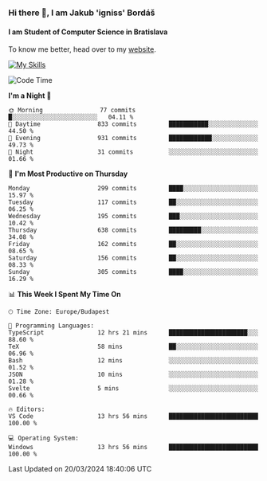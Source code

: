 ### Hi there 👋, I am Jakub 'igniss' Bordáš

#### I am Student of Computer Science in Bratislava
To know me better, head over to my [website](https://bordas.sk).

[![My Skills](https://skillicons.dev/icons?i=js,html,css,figma,svelte,java,kotlin,python,postgresql,typescript,nest,nodejs)](https://bordas.sk)


<!--START_SECTION:waka-->
![Code Time](http://img.shields.io/badge/Code%20Time-1%2C440%20hrs%2055%20mins-blue)

**I'm a Night 🦉** 

```text
🌞 Morning                77 commits          █░░░░░░░░░░░░░░░░░░░░░░░░   04.11 % 
🌆 Daytime                833 commits         ███████████░░░░░░░░░░░░░░   44.50 % 
🌃 Evening                931 commits         ████████████░░░░░░░░░░░░░   49.73 % 
🌙 Night                  31 commits          ░░░░░░░░░░░░░░░░░░░░░░░░░   01.66 % 
```
📅 **I'm Most Productive on Thursday** 

```text
Monday                   299 commits         ████░░░░░░░░░░░░░░░░░░░░░   15.97 % 
Tuesday                  117 commits         ██░░░░░░░░░░░░░░░░░░░░░░░   06.25 % 
Wednesday                195 commits         ███░░░░░░░░░░░░░░░░░░░░░░   10.42 % 
Thursday                 638 commits         █████████░░░░░░░░░░░░░░░░   34.08 % 
Friday                   162 commits         ██░░░░░░░░░░░░░░░░░░░░░░░   08.65 % 
Saturday                 156 commits         ██░░░░░░░░░░░░░░░░░░░░░░░   08.33 % 
Sunday                   305 commits         ████░░░░░░░░░░░░░░░░░░░░░   16.29 % 
```


📊 **This Week I Spent My Time On** 

```text
🕑︎ Time Zone: Europe/Budapest

💬 Programming Languages: 
TypeScript               12 hrs 21 mins      ██████████████████████░░░   88.60 % 
TeX                      58 mins             ██░░░░░░░░░░░░░░░░░░░░░░░   06.96 % 
Bash                     12 mins             ░░░░░░░░░░░░░░░░░░░░░░░░░   01.52 % 
JSON                     10 mins             ░░░░░░░░░░░░░░░░░░░░░░░░░   01.28 % 
Svelte                   5 mins              ░░░░░░░░░░░░░░░░░░░░░░░░░   00.66 % 

🔥 Editors: 
VS Code                  13 hrs 56 mins      █████████████████████████   100.00 % 

💻 Operating System: 
Windows                  13 hrs 56 mins      █████████████████████████   100.00 % 
```


 Last Updated on 20/03/2024 18:40:06 UTC
<!--END_SECTION:waka-->
